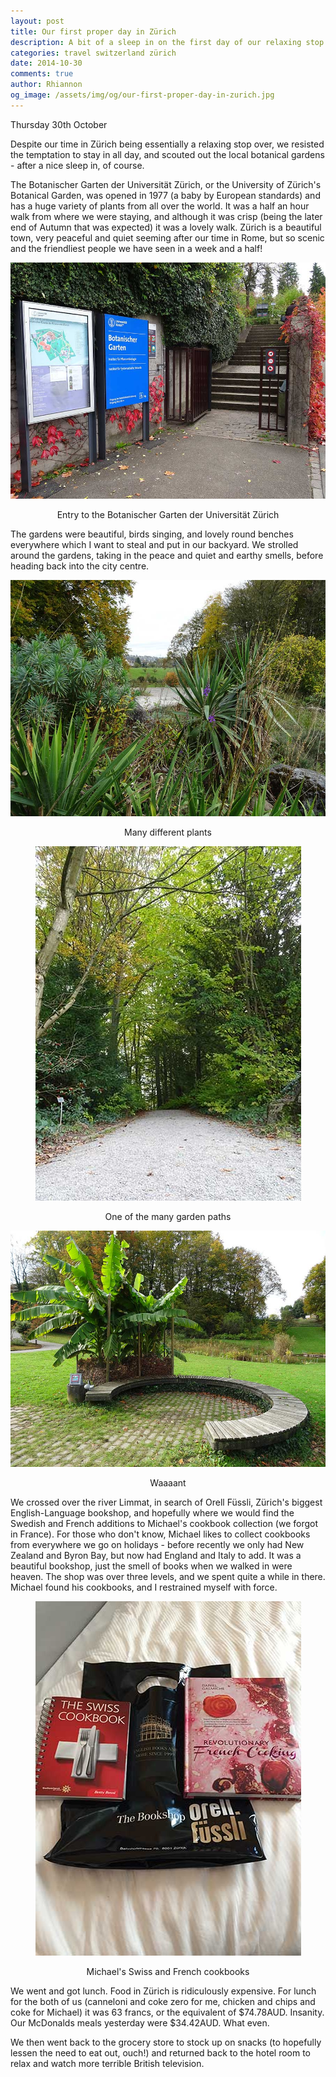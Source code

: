 ```yaml
---
layout: post
title: Our first proper day in Zürich
description: A bit of a sleep in on the first day of our relaxing stop over, followed by a stroll to the botanic gardens and a delicious lunch.
categories: travel switzerland zürich
date: 2014-10-30
comments: true
author: Rhiannon
og_image: /assets/img/og/our-first-proper-day-in-zurich.jpg
---
```

Thursday 30th October

Despite our time in Zürich being essentially a relaxing stop over, we resisted the temptation to stay in all day, and scouted out the local botanical gardens - after a nice sleep in, of course.

The Botanischer Garten der Universität Zürich, or the University of Zürich's Botanical Garden, was opened in 1977 (a baby by European standards) and has a huge variety of plants from all over the world. It was a half an hour walk from where we were staying, and although it was crisp (being the later end of Autumn that was expected) it was a lovely walk. Zürich is a beautiful town, very peaceful and quiet seeming after our time in Rome, but so scenic and the friendliest people we have seen in a week and a half!

<div style="margin-bottom: 10px; text-align: center;">
    <img src="/assets/img/blog/zurich_botanical_gardens_entry.jpg" alt="Entry to the Botanischer Garten der Universitat Zurich" />
    <p>Entry to the Botanischer Garten der Universität Zürich</p>
</div>

The gardens were beautiful, birds singing, and lovely round benches everywhere which I want to steal and put in our backyard. We strolled around the gardens, taking in the peace and quiet and earthy smells, before heading back into the city centre.

<div style="margin-bottom: 10px; text-align: center;">
    <img src="/assets/img/blog/all_of_the_plants.jpg" alt="Many different plants" />
    <p>Many different plants</p>
</div>

<div style="margin-bottom: 10px; text-align: center;">
    <img src="/assets/img/blog/one_of_many_garden_paths.jpg" alt="One of the many garden paths" />
    <p>One of the many garden paths</p>
</div>

<div style="margin-bottom: 10px; text-align: center;">
    <img src="/assets/img/blog/wanted_garden_bench.jpg" alt="Waaaant" />
    <p>Waaaant</p>
</div>


We crossed over the river Limmat, in search of Orell Füssli, Zürich's biggest English-Language bookshop, and hopefully where we would find the Swedish and French additions to Michael's cookbook collection (we forgot in France). For those who don't know, Michael likes to collect cookbooks from everywhere we go on holidays - before recently we only had New Zealand and Byron Bay, but now had England and Italy to add. It was a beautiful bookshop, just the smell of books when we walked in were heaven. The shop was over three levels, and we spent quite a while in there. Michael found his cookbooks, and I restrained myself with force.

<div style="margin-bottom: 10px; text-align: center;">
    <img src="/assets/img/blog/swiss_french_cookbooks.jpg" alt="Michael's Swiss and French cookbooks" />
    <p>Michael's Swiss and French cookbooks</p>
</div>

We went and got lunch. Food in Zürich is ridiculously expensive. For lunch for the both of us (canneloni and coke zero for me, chicken and chips and coke for Michael) it was 63 francs, or the equivalent of $74.78AUD. Insanity. Our McDonalds meals yesterday were $34.42AUD. What even.

We then went back to the grocery store to stock up on snacks (to hopefully lessen the need to eat out, ouch!) and returned back to the hotel room to relax and watch more terrible British television.